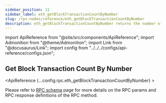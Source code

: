 ```yaml
---
sidebar_position: 11
sidebar_label: eth_getBlockTransactionCountByNumber
slug: /rpc-nodes/reference/eth_getBlockTransactionCountByNumber
description: eth_getBlockTransactionCountByNumber returns the number of transactions for a block based on the given block number. Useful for analyzing transaction activity.
---
```


import ApiReference from "@site/src/components/ApiReference";
import Admonition from "@theme/Admonition";
import Link from "@docusaurus/Link";
import config from "../../../configs/api-reference/configs.json";

<head>
    <title>eth_getBlockTransactionCountByNumber RPC Method - Moralis Documentation</title>
</head>

## Get Block Transaction Count By Number

<ApiReference {...config.rpc.eth_getBlockTransactionCountByNumber} >
<Admonition type="info" title="Note">

<p>
Please refer to <a href="/rpc-nodes/reference/evm-rpc-schema">RPC schema</a> page for more details on the RPC params and RPC response definitions of the RPC method. 
</p>
</Admonition>
</ApiReference>
